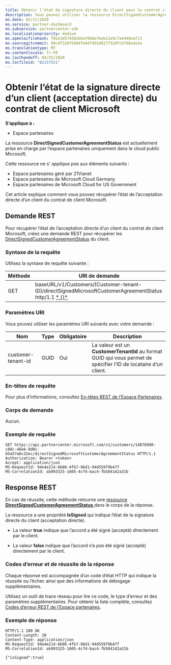 ```yaml
---
title: Obtenir l’état de signature directe du client pour le contrat client Microsoft.
description: Vous pouvez utiliser la ressource DirectSignedCustomerAgreementStatus pour obtenir l’état de la signature directe d’un client (acceptation directe) du contrat de client Microsoft.
ms.date: 02/11/2020
ms.service: partner-dashboard
ms.subservice: partnercenter-sdk
ms.localizationpriority: medium
ms.openlocfilehash: f92e3d57438260af0b8e7beb12e9c7a4448eaf13
ms.sourcegitcommit: 89cdf326f5684fb447d91d817f32dfcbf08ada3a
ms.translationtype: MT
ms.contentlocale: fr-FR
ms.lasthandoff: 04/25/2020
ms.locfileid: "82157521"
---
```

# <a name="get-the-status-of-a-customers-direct-signing-direct-acceptance-of-microsoft-customer-agreement"></a>Obtenir l’état de la signature directe d’un client (acceptation directe) du contrat de client Microsoft

**S’applique à :**

- Espace partenaires

La ressource **DirectSignedCustomerAgreementStatus** est actuellement prise en charge par l’espace partenaires uniquement dans le cloud public Microsoft.

Cette ressource ne s' *applique pas* aux éléments suivants :

- Espace partenaires géré par 21Vianet
- Espace partenaires de Microsoft Cloud Germany
- Espace partenaires de Microsoft Cloud for US Government

Cet article explique comment vous pouvez récupérer l’état de l’acceptation directe d’un client du contrat de client Microsoft.

## <a name="rest-request"></a>Demande REST

Pour récupérer l’état de l’acceptation directe d’un client du contrat de client Microsoft, créez une demande REST pour récupérer les [DirectSignedCustomerAgreementStatus](./customer-agreement-direct-sign-status-resource.md) du client.

### <a name="request-syntax"></a>Syntaxe de la requête

Utilisez la syntaxe de requête suivante :

| Méthode | URI de demande                                                                                      |
|--------|--------------------------------------------------------------------------------------------------|
| GET    | baseURL/v1/Customers/{Customer-tenant-ID}/directSignedMicrosoftCustomerAgreementStatus http/1.1 [* \{\}*](partner-center-rest-urls.md) |

### <a name="uri-parameters"></a>Paramètres URI

Vous pouvez utiliser les paramètres URI suivants avec votre demande :

| Nom             | Type | Obligatoire | Description                                                                               |
|------------------|------|----------|-------------------------------------------------------------------------------------------|
| customer-tenant-id | GUID | Oui | La valeur est un **CustomerTenantId** au format GUID qui vous permet de spécifier l’ID de locataire d’un client. |

### <a name="request-headers"></a>En-têtes de requête

Pour plus d’informations, consultez [En-têtes REST de l’Espace Partenaires](headers.md).

### <a name="request-body"></a>Corps de demande

Aucun.

### <a name="request-example"></a>Exemple de requête

```http
GET https://api.partnercenter.microsoft.com/v1/customers/14876998-c0dc-46e6-9d0c-65a57a6c32ec/directSignedMicrosoftCustomerAgreementStatus HTTP/1.1
Authorization: Bearer <token>
Accept: application/json
MS-RequestId: 94e4e214-6b06-4fb7-96d1-94d559f9b47f
MS-CorrelationId: ab993325-1605-4cf4-bac4-fb584142a31b
```

## <a name="rest-response"></a>Response REST

En cas de réussite, cette méthode retourne une [ressource **DirectSignedCustomerAgreementStatus** ](./customer-agreement-direct-sign-status-resource.md) dans le corps de la réponse.

La ressource a une propriété **IsSigned** qui indique l’état de la signature directe du client (acceptation directe).

- La valeur **true** indique que l’accord a été signé (accepté) directement par le client.

- La valeur **false** indique que l’accord n’a *pas* été signé (accepté) directement par le client.

### <a name="response-success-and-error-codes"></a>Codes d’erreur et de réussite de la réponse

Chaque réponse est accompagnée d’un code d’état HTTP qui indique la réussite ou l’échec ainsi que des informations de débogage supplémentaires.

Utilisez un outil de trace réseau pour lire ce code, le type d’erreur et des paramètres supplémentaires. Pour obtenir la liste complète, consultez [Codes d’erreur REST de l’Espace partenaires](error-codes.md).

### <a name="response-example"></a>Exemple de réponse

```http
HTTP/1.1 200 OK
Content-Length: 20
Content-Type: application/json
MS-RequestId: 94e4e214-6b06-4fb7-96d1-94d559f9b47f
MS-CorrelationId: ab993325-1605-4cf4-bac4-fb584142a31b

{"isSigned":true}
```
